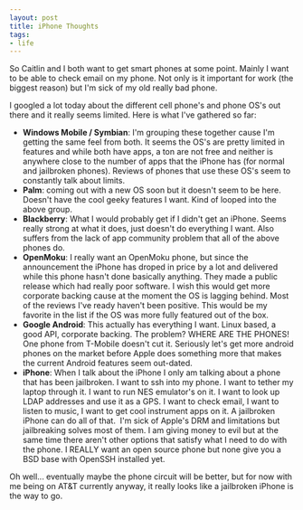 ```yaml
---
layout: post
title: iPhone Thoughts
tags:
- life
---
```


So Caitlin and I both want to get smart phones at some point. Mainly I want to be able to check email on my phone. Not only is it important for work (the biggest reason) but I'm sick of my old really bad phone.

I googled a lot today about the different cell phone's and phone OS's out there and it really seems limited. Here is what I've gathered so far:

* **Windows Mobile / Symbian**: I'm grouping these together cause I'm getting
    the same feel from both. It seems the OS's are pretty limited in features
    and while both have apps, a ton are not free and neither is anywhere close
    to the number of apps that the iPhone has (for normal and jailbroken
    phones). Reviews of phones that use these OS's seem to constantly talk about
    limits.
* **Palm**: coming out with a new OS soon but it doesn't seem to be
    here. Doesn't have the cool geeky features I want. Kind of looped into the
    above group.
* **Blackberry**: What I would probably get if I didn't get an iPhone. Seems
    really strong at what it does, just doesn't do everything I want. Also
    suffers from the lack of app community problem that all of the above phones
    do.
* **OpenMoku**: I really want an OpenMoku phone, but since the announcement the
    iPhone has droped in price by a lot and delivered while this phone hasn't
    done basically anything. They made a public release which had really poor
    software. I wish this would get more corporate backing cause at the moment
    the OS is lagging behind. Most of the reviews I've ready haven't been
    positive. This would be my favorite in the list if the OS was more fully
    featured out of the box.
* **Google Android**: This actually has everything I want. Linux based, a good
    API, corporate backing. The problem? WHERE ARE THE PHONES! One phone from
    T-Mobile doesn't cut it. Seriously let's get more android phones on the
    market before Apple does something more that makes the current Android
    features seem out-dated.
* **iPhone</strong>**: When I talk about the iPhone I only am talking about a
    phone that has been jailbroken. I want to ssh into my phone. I want to
    tether my laptop through it. I want to run NES emulator's on it. I want to
    look up LDAP addresses and use it as a GPS. I want to check email, I want to
    listen to music, I want to get cool instrument apps on it. A jailbroken
    iPhone can do all of that.&nbsp; I'm sick of Apple's DRM and limitations but
    jailbreaking solves most of them. I am giving money to evil but at the same
    time there aren't other options that satisfy what I need to do with the
    phone. I REALLY want an open source phone but none give you a BSD base with
    OpenSSH installed yet.

Oh well... eventually maybe the phone circuit will be better, but for now with
me being on AT&amp;T currently anyway, it really looks like a jailbroken iPhone
is the way to go.
